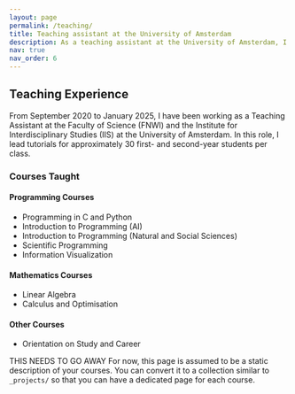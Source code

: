 ```yaml
---
layout: page
permalink: /teaching/
title: Teaching assistant at the University of Amsterdam
description: As a teaching assistant at the University of Amsterdam, I've taught various programming and mathematics courses to undergraduate students.
nav: true
nav_order: 6
---
```


## Teaching Experience

From September 2020 to January 2025, I have been working as a Teaching Assistant at the Faculty of Science (FNWI) and the Institute for Interdisciplinary Studies (IIS) at the University of Amsterdam. In this role, I lead tutorials for approximately 30 first- and second-year students per class.

### Courses Taught

#### Programming Courses

- Programming in C and Python
- Introduction to Programming (AI)
- Introduction to Programming (Natural and Social Sciences)
- Scientific Programming
- Information Visualization

#### Mathematics Courses

- Linear Algebra
- Calculus and Optimisation

#### Other Courses

- Orientation on Study and Career

THIS NEEDS TO GO AWAY
For now, this page is assumed to be a static description of your courses. You can convert it to a collection similar to `_projects/` so that you can have a dedicated page for each course.
